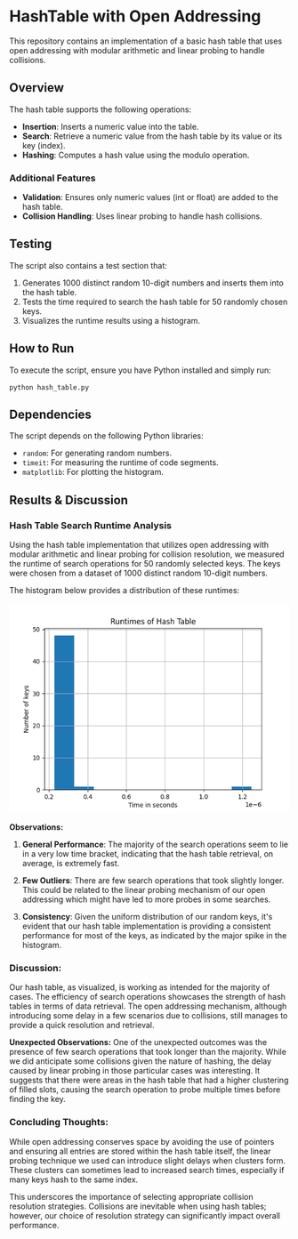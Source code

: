# HashTable with Open Addressing

This repository contains an implementation of a basic hash table that uses open addressing with modular arithmetic and linear probing to handle collisions.

## Overview

The hash table supports the following operations:

- **Insertion**: Inserts a numeric value into the table.
- **Search**: Retrieve a numeric value from the hash table by its value or its key (index).
- **Hashing**: Computes a hash value using the modulo operation.

### Additional Features

- **Validation**: Ensures only numeric values (int or float) are added to the hash table.
- **Collision Handling**: Uses linear probing to handle hash collisions.

## Testing

The script also contains a test section that:

1. Generates 1000 distinct random 10-digit numbers and inserts them into the hash table.
2. Tests the time required to search the hash table for 50 randomly chosen keys.
3. Visualizes the runtime results using a histogram.

## How to Run

To execute the script, ensure you have Python installed and simply run:

```
python hash_table.py
```

## Dependencies

The script depends on the following Python libraries:

- `random`: For generating random numbers.
- `timeit`: For measuring the runtime of code segments.
- `matplotlib`: For plotting the histogram.


## **Results & Discussion**

### **Hash Table Search Runtime Analysis**

Using the hash table implementation that utilizes open addressing with modular arithmetic and linear probing for collision resolution, we measured the runtime of search operations for 50 randomly selected keys. The keys were chosen from a dataset of 1000 distinct random 10-digit numbers.

The histogram below provides a distribution of these runtimes:

![](ht_hist.png)

**Observations:**

1. **General Performance**: The majority of the search operations seem to lie in a very low time bracket, indicating that the hash table retrieval, on average, is extremely fast.

2. **Few Outliers**: There are few search operations that took slightly longer. This could be related to the linear probing mechanism of our open addressing which might have led to more probes in some searches.

3. **Consistency**: Given the uniform distribution of our random keys, it's evident that our hash table implementation is providing a consistent performance for most of the keys, as indicated by the major spike in the histogram.

### **Discussion:**

Our hash table, as visualized, is working as intended for the majority of cases. The efficiency of search operations showcases the strength of hash tables in terms of data retrieval. The open addressing mechanism, although introducing some delay in a few scenarios due to collisions, still manages to provide a quick resolution and retrieval.

**Unexpected Observations:**
One of the unexpected outcomes was the presence of few search operations that took longer than the majority. While we did anticipate some collisions given the nature of hashing, the delay caused by linear probing in those particular cases was interesting. It suggests that there were areas in the hash table that had a higher clustering of filled slots, causing the search operation to probe multiple times before finding the key.

### **Concluding Thoughts:**

While open addressing conserves space by avoiding the use of pointers and ensuring all entries are stored within the hash table itself, the linear probing technique we used can introduce slight delays when clusters form. These clusters can sometimes lead to increased search times, especially if many keys hash to the same index.

This underscores the importance of selecting appropriate collision resolution strategies. Collisions are inevitable when using hash tables; however, our choice of resolution strategy can significantly impact overall performance.
